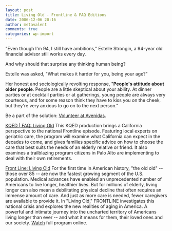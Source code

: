 ```yaml
---
layout: post
title: Living Old - Frontline & FAQ Editions
date: 2006-12-06 20:16
author: metavalent
comments: true
categories: wp-import
---
```

"Even though I'm 94, I still have ambitions," Estelle Strongin, a 94-year old financial advisor still works every day.

And why should that surprise any thinking human being?

Estelle was asked, "What makes it harder for you, being your age?"

Her honest and sociologically revolting response, "<strong>People's attitude about older people</strong>. People are a little skeptical about your ability. At dinner parties or at cocktail parties or at gatherings, young people are always very courteous, and for some reason think they have to kiss you on the cheek, but they're very anxious to go on to the next person."

Be a part of the solution: <a href="http://www.avenidas.org/site.php?page=volunteering" target="_blank">Volunteer at Avenidas</a>.

<a href="http://www.kqed.org/programs/tv/program-landing.jsp?progID=15050" target="_blank">KQED | FAQ: Living Old</a>
This KQED production brings a California perspective to the national Frontline episode. Featuring local experts on geriatric care, the program will examine what California can expect in the decades to come, and gives families specific advice on how to choose the care that best suits the needs of an elderly relative or friend. It also examines a trailblazing program citizens in Palo Alto are implementing to deal with their own retirements.

<a href="http://www.pbs.org/wgbh/pages/frontline/livingold/" target="_blank">Front Line: Living Old</a>
For the first time in American history, "the old old" -- those over 85 -- are now the fastest growing segment of the U.S. population. Medical advances have enabled an unprecedented number of Americans to live longer, healthier lives. But for millions of elderly, living longer can also mean a debilitating physical decline that often requires an immense amount of care. And just as more care is needed, fewer caregivers are available to provide it. In "Living Old," FRONTLINE investigates this national crisis and explores the new realities of aging in America. A powerful and intimate journey into the uncharted territory of Americans living longer than ever -- and what it means for them, their loved ones and our society. <a href="http://www.pbs.org/wgbh/pages/frontline/livingold/view/" target="_blank">Watch</a> full program online.

